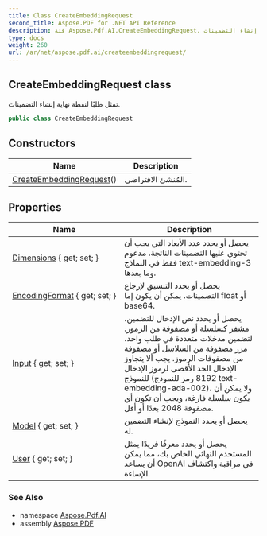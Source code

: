 ```yaml
---
title: Class CreateEmbeddingRequest
second_title: Aspose.PDF for .NET API Reference
description: فئة Aspose.Pdf.AI.CreateEmbeddingRequest. تمثل طلبًا لنقطة نهاية إنشاء التضمينات
type: docs
weight: 260
url: /ar/net/aspose.pdf.ai/createembeddingrequest/
---
```

## CreateEmbeddingRequest class

تمثل طلبًا لنقطة نهاية إنشاء التضمينات.

```csharp
public class CreateEmbeddingRequest
```

## Constructors

| Name | Description |
| --- | --- |
| [CreateEmbeddingRequest](createembeddingrequest/)() | المُنشئ الافتراضي. |

## Properties

| Name | Description |
| --- | --- |
| [Dimensions](../../aspose.pdf.ai/createembeddingrequest/dimensions/) { get; set; } | يحصل أو يحدد عدد الأبعاد التي يجب أن تحتوي عليها التضمينات الناتجة. مدعوم فقط في النماذج text-embedding-3 وما بعدها. |
| [EncodingFormat](../../aspose.pdf.ai/createembeddingrequest/encodingformat/) { get; set; } | يحصل أو يحدد التنسيق لإرجاع التضمينات. يمكن أن يكون إما float أو base64. |
| [Input](../../aspose.pdf.ai/createembeddingrequest/input/) { get; set; } | يحصل أو يحدد نص الإدخال للتضمين، مشفر كسلسلة أو مصفوفة من الرموز. لتضمين مدخلات متعددة في طلب واحد، مرر مصفوفة من السلاسل أو مصفوفة من مصفوفات الرموز. يجب ألا يتجاوز الإدخال الحد الأقصى لرموز الإدخال للنموذج (8192 رمز للنموذج text-embedding-ada-002)، ولا يمكن أن يكون سلسلة فارغة، ويجب أن تكون أي مصفوفة 2048 بعدًا أو أقل. |
| [Model](../../aspose.pdf.ai/createembeddingrequest/model/) { get; set; } | يحصل أو يحدد النموذج لإنشاء التضمين له. |
| [User](../../aspose.pdf.ai/createembeddingrequest/user/) { get; set; } | يحصل أو يحدد معرفًا فريدًا يمثل المستخدم النهائي الخاص بك، مما يمكن أن يساعد OpenAI في مراقبة واكتشاف الإساءة. |

### See Also

* namespace [Aspose.Pdf.AI](../../aspose.pdf.ai/)
* assembly [Aspose.PDF](../../)